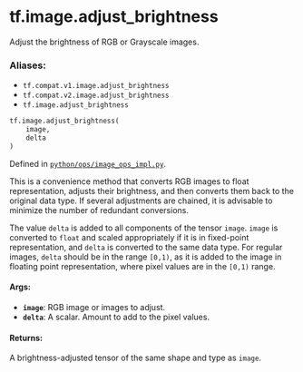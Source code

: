 <div itemscope itemtype="http://developers.google.com/ReferenceObject">
<meta itemprop="name" content="tf.image.adjust_brightness" />
<meta itemprop="path" content="Stable" />
</div>

# tf.image.adjust_brightness

Adjust the brightness of RGB or Grayscale images.

### Aliases:

* `tf.compat.v1.image.adjust_brightness`
* `tf.compat.v2.image.adjust_brightness`
* `tf.image.adjust_brightness`

``` python
tf.image.adjust_brightness(
    image,
    delta
)
```



Defined in [`python/ops/image_ops_impl.py`](/code/stable/tensorflow/python/ops/image_ops_impl.py).

<!-- Placeholder for "Used in" -->

This is a convenience method that converts RGB images to float
representation, adjusts their brightness, and then converts them back to the
original data type. If several adjustments are chained, it is advisable to
minimize the number of redundant conversions.

The value `delta` is added to all components of the tensor `image`. `image` is
converted to `float` and scaled appropriately if it is in fixed-point
representation, and `delta` is converted to the same data type. For regular
images, `delta` should be in the range `[0,1)`, as it is added to the image in
floating point representation, where pixel values are in the `[0,1)` range.

#### Args:


* <b>`image`</b>: RGB image or images to adjust.
* <b>`delta`</b>: A scalar. Amount to add to the pixel values.


#### Returns:

A brightness-adjusted tensor of the same shape and type as `image`.
